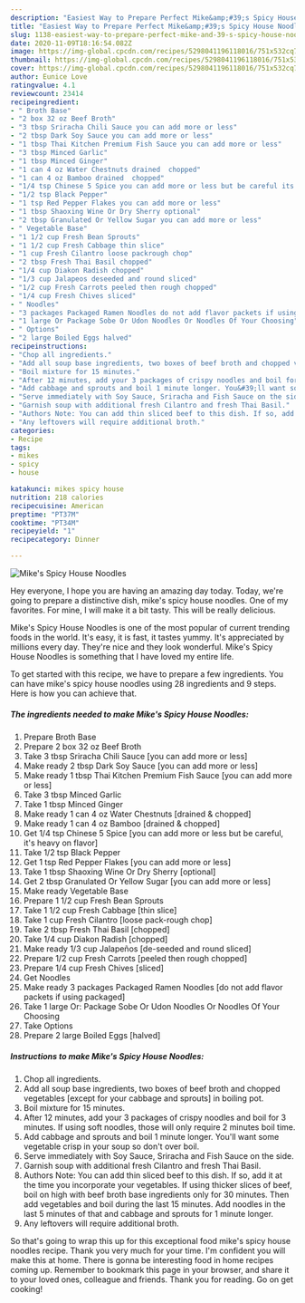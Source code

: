 ```yaml
---
description: "Easiest Way to Prepare Perfect Mike&amp;#39;s Spicy House Noodles"
title: "Easiest Way to Prepare Perfect Mike&amp;#39;s Spicy House Noodles"
slug: 1138-easiest-way-to-prepare-perfect-mike-and-39-s-spicy-house-noodles
date: 2020-11-09T18:16:54.082Z
image: https://img-global.cpcdn.com/recipes/5298041196118016/751x532cq70/mikes-spicy-house-noodles-recipe-main-photo.jpg
thumbnail: https://img-global.cpcdn.com/recipes/5298041196118016/751x532cq70/mikes-spicy-house-noodles-recipe-main-photo.jpg
cover: https://img-global.cpcdn.com/recipes/5298041196118016/751x532cq70/mikes-spicy-house-noodles-recipe-main-photo.jpg
author: Eunice Love
ratingvalue: 4.1
reviewcount: 23414
recipeingredient:
- " Broth Base"
- "2 box 32 oz Beef Broth"
- "3 tbsp Sriracha Chili Sauce you can add more or less"
- "2 tbsp Dark Soy Sauce you can add more or less"
- "1 tbsp Thai Kitchen Premium Fish Sauce you can add more or less"
- "3 tbsp Minced Garlic"
- "1 tbsp Minced Ginger"
- "1 can 4 oz Water Chestnuts drained  chopped"
- "1 can 4 oz Bamboo drained  chopped"
- "1/4 tsp Chinese 5 Spice you can add more or less but be careful its heavy on flavor"
- "1/2 tsp Black Pepper"
- "1 tsp Red Pepper Flakes you can add more or less"
- "1 tbsp Shaoxing Wine Or Dry Sherry optional"
- "2 tbsp Granulated Or Yellow Sugar you can add more or less"
- " Vegetable Base"
- "1 1/2 cup Fresh Bean Sprouts"
- "1 1/2 cup Fresh Cabbage thin slice"
- "1 cup Fresh Cilantro loose packrough chop"
- "2 tbsp Fresh Thai Basil chopped"
- "1/4 cup Diakon Radish chopped"
- "1/3 cup Jalapeos deseeded and round sliced"
- "1/2 cup Fresh Carrots peeled then rough chopped"
- "1/4 cup Fresh Chives sliced"
- " Noodles"
- "3 packages Packaged Ramen Noodles do not add flavor packets if using packaged"
- "1 large Or Package Sobe Or Udon Noodles Or Noodles Of Your Choosing"
- " Options"
- "2 large Boiled Eggs halved"
recipeinstructions:
- "Chop all ingredients."
- "Add all soup base ingredients, two boxes of beef broth and chopped vegetables [except for your cabbage and sprouts] in boiling pot."
- "Boil mixture for 15 minutes."
- "After 12 minutes, add your 3 packages of crispy noodles and boil for 3 minutes. If using soft noodles, those will only require 2 minutes boil time."
- "Add cabbage and sprouts and boil 1 minute longer. You&#39;ll want some vegetable crisp in your soup so don&#39;t over boil."
- "Serve immediately with Soy Sauce, Sriracha and Fish Sauce on the side."
- "Garnish soup with additional fresh Cilantro and fresh Thai Basil."
- "Authors Note: You can add thin sliced beef to this dish. If so, add it at the time you incorporate your vegetables. If using thicker slices of beef, boil on high with beef broth base ingredients only for 30 minutes. Then add vegetables and boil during the last 15 minutes. Add noodles in the last 5 minutes of that and cabbage and sprouts for 1 minute longer."
- "Any leftovers will require additional broth."
categories:
- Recipe
tags:
- mikes
- spicy
- house

katakunci: mikes spicy house 
nutrition: 218 calories
recipecuisine: American
preptime: "PT37M"
cooktime: "PT34M"
recipeyield: "1"
recipecategory: Dinner

---
```



![Mike&#39;s Spicy House Noodles](https://img-global.cpcdn.com/recipes/5298041196118016/751x532cq70/mikes-spicy-house-noodles-recipe-main-photo.jpg)

Hey everyone, I hope you are having an amazing day today. Today, we're going to prepare a distinctive dish, mike&#39;s spicy house noodles. One of my favorites. For mine, I will make it a bit tasty. This will be really delicious.

Mike&#39;s Spicy House Noodles is one of the most popular of current trending foods in the world. It's easy, it is fast, it tastes yummy. It's appreciated by millions every day. They're nice and they look wonderful. Mike&#39;s Spicy House Noodles is something that I have loved my entire life.




To get started with this recipe, we have to prepare a few ingredients. You can have mike&#39;s spicy house noodles using 28 ingredients and 9 steps. Here is how you can achieve that.

<!--inarticleads1-->

##### The ingredients needed to make Mike&#39;s Spicy House Noodles:

1. Prepare  Broth Base
1. Prepare 2 box 32 oz Beef Broth
1. Take 3 tbsp Sriracha Chili Sauce [you can add more or less]
1. Make ready 2 tbsp Dark Soy Sauce [you can add more or less]
1. Make ready 1 tbsp Thai Kitchen Premium Fish Sauce [you can add more or less]
1. Take 3 tbsp Minced Garlic
1. Take 1 tbsp Minced Ginger
1. Make ready 1 can 4 oz Water Chestnuts [drained &amp; chopped]
1. Make ready 1 can 4 oz Bamboo [drained &amp; chopped]
1. Get 1/4 tsp Chinese 5 Spice [you can add more or less but be careful, it&#39;s heavy on flavor]
1. Take 1/2 tsp Black Pepper
1. Get 1 tsp Red Pepper Flakes [you can add more or less]
1. Take 1 tbsp Shaoxing Wine Or Dry Sherry [optional]
1. Get 2 tbsp Granulated Or Yellow Sugar [you can add more or less]
1. Make ready  Vegetable Base
1. Prepare 1 1/2 cup Fresh Bean Sprouts
1. Take 1 1/2 cup Fresh Cabbage [thin slice]
1. Take 1 cup Fresh Cilantro [loose pack-rough chop]
1. Take 2 tbsp Fresh Thai Basil [chopped]
1. Take 1/4 cup Diakon Radish [chopped]
1. Make ready 1/3 cup Jalapeños [de-seeded and round sliced]
1. Prepare 1/2 cup Fresh Carrots [peeled then rough chopped]
1. Prepare 1/4 cup Fresh Chives [sliced]
1. Get  Noodles
1. Make ready 3 packages Packaged Ramen Noodles [do not add flavor packets if using packaged]
1. Take 1 large Or: Package Sobe Or Udon Noodles Or Noodles Of Your Choosing
1. Take  Options
1. Prepare 2 large Boiled Eggs [halved]




<!--inarticleads2-->

##### Instructions to make Mike&#39;s Spicy House Noodles:

1. Chop all ingredients.
1. Add all soup base ingredients, two boxes of beef broth and chopped vegetables [except for your cabbage and sprouts] in boiling pot.
1. Boil mixture for 15 minutes.
1. After 12 minutes, add your 3 packages of crispy noodles and boil for 3 minutes. If using soft noodles, those will only require 2 minutes boil time.
1. Add cabbage and sprouts and boil 1 minute longer. You&#39;ll want some vegetable crisp in your soup so don&#39;t over boil.
1. Serve immediately with Soy Sauce, Sriracha and Fish Sauce on the side.
1. Garnish soup with additional fresh Cilantro and fresh Thai Basil.
1. Authors Note: You can add thin sliced beef to this dish. If so, add it at the time you incorporate your vegetables. If using thicker slices of beef, boil on high with beef broth base ingredients only for 30 minutes. Then add vegetables and boil during the last 15 minutes. Add noodles in the last 5 minutes of that and cabbage and sprouts for 1 minute longer.
1. Any leftovers will require additional broth.




So that's going to wrap this up for this exceptional food mike&#39;s spicy house noodles recipe. Thank you very much for your time. I'm confident you will make this at home. There is gonna be interesting food in home recipes coming up. Remember to bookmark this page in your browser, and share it to your loved ones, colleague and friends. Thank you for reading. Go on get cooking!

